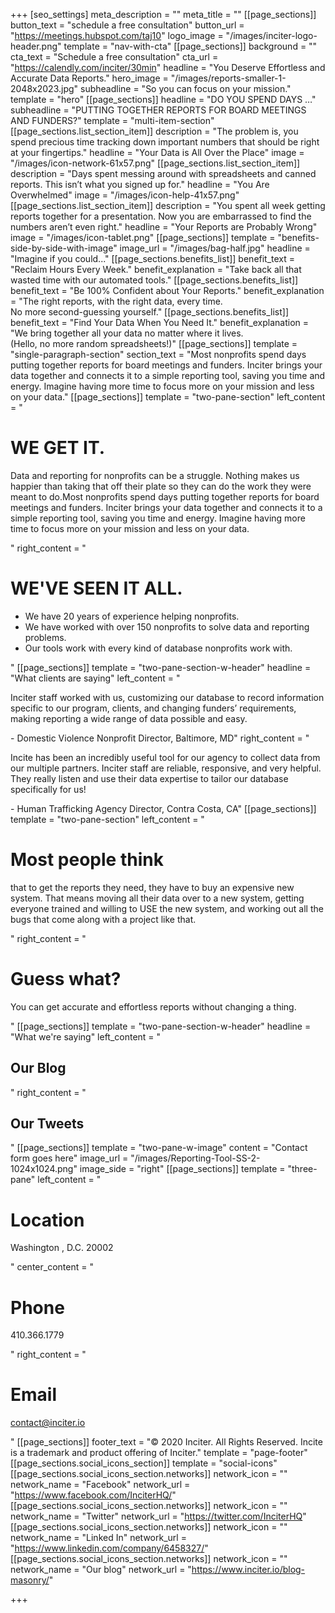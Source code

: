 +++
[seo_settings]
meta_description = ""
meta_title = ""
[[page_sections]]
button_text = "schedule a free consultation"
button_url = "https://meetings.hubspot.com/taj10"
logo_image = "/images/inciter-logo-header.png"
template = "nav-with-cta"
[[page_sections]]
background = ""
cta_text = "Schedule a free consultation"
cta_url = "https://calendly.com/inciter/30min"
headline = "You Deserve Effortless and Accurate Data Reports."
hero_image = "/images/reports-smaller-1-2048x2023.jpg"
subheadline = "So you can focus on your mission."
template = "hero"
[[page_sections]]
headline = "DO YOU SPEND DAYS …"
subheadline = "PUTTING TOGETHER REPORTS FOR BOARD MEETINGS AND FUNDERS?"
template = "multi-item-section"
[[page_sections.list_section_item]]
description = "The problem is, you spend precious time tracking down important numbers that should be right at your fingertips."
headline = "Your Data is All Over the Place"
image = "/images/icon-network-61x57.png"
[[page_sections.list_section_item]]
description = "Days spent messing around with spreadsheets and canned reports. This isn’t what you signed up for."
headline = "You Are Overwhelmed"
image = "/images/icon-help-41x57.png"
[[page_sections.list_section_item]]
description = "You spent all week getting reports together for a presentation. Now you are embarrassed to find the numbers aren’t even right."
headline = "Your Reports are Probably Wrong"
image = "/images/icon-tablet.png"
[[page_sections]]
template = "benefits-side-by-side-with-image"
image_url = "/images/bag-half.jpg"
headline = "Imagine if you could..."
[[page_sections.benefits_list]]
benefit_text = "Reclaim Hours Every Week."
benefit_explanation = "Take back all that wasted time with our automated tools."
[[page_sections.benefits_list]]
benefit_text = "Be 100% Confident about Your Reports."
benefit_explanation = "The right reports, with the right data, every time.<br />No more second-guessing yourself."
[[page_sections.benefits_list]]
benefit_text = "Find Your Data When You Need It."
benefit_explanation = "We bring together all your data no matter where it lives.<br />(Hello, no more random spreadsheets!)"
[[page_sections]]
template = "single-paragraph-section"
section_text = "Most nonprofits spend days putting together reports for board meetings and funders. Inciter brings your data together and connects it to a simple reporting tool, saving you time and energy.  Imagine having more time to focus more on your mission and less on your data."
[[page_sections]]
template = "two-pane-section"
left_content = "<h1>WE GET IT.</h1><p>Data and reporting for nonprofits can be a struggle. Nothing makes us happier than taking that off their plate so they can do the work they were meant to do.Most nonprofits spend days putting together reports for board meetings and funders. Inciter brings your data together and connects it to a simple reporting tool, saving you time and energy.  Imagine having more time to focus more on your mission and less on your data.</p>"
right_content = "<h1>WE'VE SEEN IT ALL.</h1><ul><li>We have 20 years of experience helping nonprofits.</li><li>We have worked with over 150 nonprofits to solve data and reporting problems.</li><li>Our tools work with every kind of database nonprofits work with.</li></ul>"
[[page_sections]]
template = "two-pane-section-w-header"
headline = "What clients are saying"
left_content = "<p>Inciter staff worked with us, customizing our database to record information specific to our program, clients, and changing funders’ requirements, making reporting a wide range of data possible and easy.</p>- Domestic Violence Nonprofit Director, Baltimore, MD"
right_content = "<p>Incite has been an incredibly useful tool for our agency to collect data from our multiple partners. Inciter staff are reliable, responsive, and very helpful. They really listen and use their data expertise to tailor our database specifically for us!</p>- Human Trafficking Agency Director, Contra Costa, CA"
[[page_sections]]
template = "two-pane-section"
left_content = "<h1>Most people think</h1><p>that to get the reports they need, they have to buy an expensive new system. That means moving all their data over to a new system, getting everyone trained and willing to USE the new system, and working out all the bugs that come along with a project like that.</p>"
right_content = "<h1>Guess what?</h1><p>You can get accurate and effortless reports without changing a thing.</p>"
[[page_sections]]
template = "two-pane-section-w-header"
headline = "What we're saying"
left_content = "<h2>Our Blog</h2>"
right_content = "<h2>Our Tweets</h2>"
[[page_sections]]
template = "two-pane-w-image"
content = "Contact form goes here"
image_url = "/images/Reporting-Tool-SS-2-1024x1024.png"
image_side = "right"
[[page_sections]]
template = "three-pane"
left_content = "<h1>Location</h1><p>Washington , D.C. 20002</p>"
center_content = "<h1>Phone</h1><p>410.366.1779</p>"
right_content = "<h1>Email</h1><p>contact@inciter.io</p>"
[[page_sections]]
footer_text = "&copy; 2020 Inciter. All Rights Reserved. Incite is a trademark and product offering of Inciter."
template = "page-footer"
[[page_sections.social_icons_section]]
template = "social-icons"
[[page_sections.social_icons_section.networks]]
network_icon = ""
network_name = "Facebook"
network_url = "https://www.facebook.com/InciterHQ/"
[[page_sections.social_icons_section.networks]]
network_icon = ""
network_name = "Twitter"
network_url = "https://twitter.com/InciterHQ"
[[page_sections.social_icons_section.networks]]
network_icon = ""
network_name = "Linked In"
network_url = "https://www.linkedin.com/company/6458327/"
[[page_sections.social_icons_section.networks]]
network_icon = ""
network_name = "Our blog"
network_url = "https://www.inciter.io/blog-masonry/"

+++
